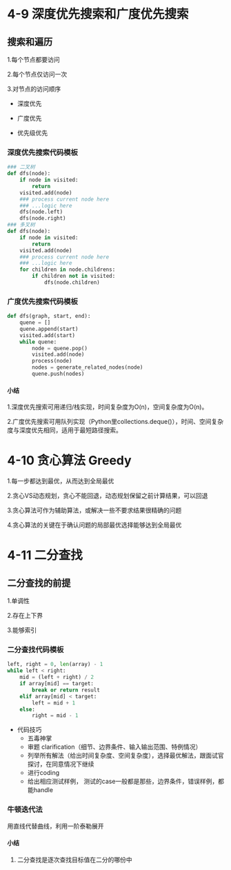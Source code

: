 # 4-9 深度优先搜索和广度优先搜索

## 搜索和遍历

1.每个节点都要访问

2.每个节点仅访问一次

3.对节点的访问顺序

- 深度优先

- 广度优先
- 优先级优先

### 深度优先搜索代码模板

```python
### 二叉树
def dfs(node):
	if node in visited:
		return
	visited.add(node)
	### process current node here
	### ...logic here
	dfs(node.left)
	dfs(node.right)
### 多叉树
def dfs(node):
	if node in visited:
		return
	visited.add(node)
	### process current node here
	### ...logic here
	for children in node.childrens:
		if children not in visited:
			dfs(node.children)
```

### 广度优先搜索代码模板

```python
def dfs(graph, start, end):
    quene = []
    quene.append(start)
    visited.add(start)
    while quene:
        node = quene.pop()
        visited.add(node)
        process(node)
        nodes = generate_related_nodes(node)
        quene.push(nodes)
```

#### 小结

1.深度优先搜索可用递归/栈实现，时间复杂度为O(n)，空间复杂度为O(n)。

2.广度优先搜索可用队列实现（Python里collections.deque()），时间、空间复杂度与深度优先相同，适用于最短路径搜索。



# 4-10 贪心算法 Greedy

1.每一步都达到最优，从而达到全局最优

2.贪心VS动态规划，贪心不能回退，动态规划保留之前计算结果，可以回退

3.贪心算法可作为辅助算法，或解决一些不要求结果很精确的问题

4.贪心算法的关键在于确认问题的局部最优选择能够达到全局最优



# 4-11 二分查找

## 二分查找的前提

1.单调性

2.存在上下界

3.能够索引

### 二分查找代码模板

```python
left, right = 0, len(array) - 1
while left < right:
    mid = (left + right) / 2
    if array[mid] == target:
        break or return result
    elif array[mid] < target:
        left = mid + 1
    else:
        right = mid - 1
```

* 代码技巧
  - 五毒神掌
  - 审题 clarification（细节、边界条件、输入输出范围、特例情况）
  - 列举所有解法（给出时间复杂度、空间复杂度），选择最优解法，跟面试官探讨，在同意情况下继续
  - 进行coding
  - 给出相应测试样例， 测试的case一般都是那些，边界条件，错误样例，都能handle

### 牛顿迭代法

用直线代替曲线，利用一阶泰勒展开

#### 小结

1. 二分查找是逐次查找目标值在二分的哪份中









   

